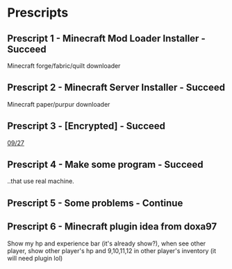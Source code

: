 # Prescripts

## Prescript 1 - Minecraft Mod Loader Installer - Succeed
Minecraft forge/fabric/quilt downloader

## Prescript 2 - Minecraft Server Installer - Succeed
Minecraft paper/purpur downloader

## Prescript 3 - [Encrypted] - Succeed
[09/27](https://www.acmicpc.net/user/misile)

## Prescript 4 - Make some program - Succeed
..that use real machine.

## Prescript 5 - Some problems - Continue

## Prescript 6 - Minecraft plugin idea from doxa97
Show my hp and experience bar (it's already show?), when see other player, show other player's hp and 9,10,11,12 in other player's inventory (it will need plugin lol)

